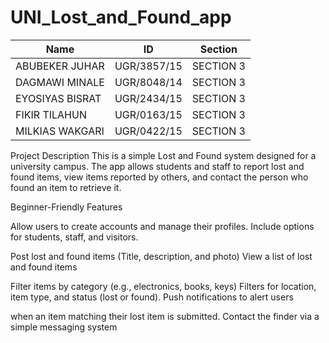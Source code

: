 # UNI_Lost_and_Found_app
| Name              | ID           | Section   |
|-------------------|--------------|-----------|
| ABUBEKER JUHAR    | UGR/3857/15  | SECTION 3 |
| DAGMAWI MINALE    | UGR/8048/14  | SECTION 3 |
| EYOSIYAS BISRAT   | UGR/2434/15  | SECTION 3 |
| FIKIR TILAHUN     | UGR/0163/15  | SECTION 3 |
| MILKIAS WAKGARI   | UGR/0422/15  | SECTION 3 |

Project Description
This is a simple Lost and Found system designed for a university campus. The app allows students and staff to report lost and found items, view items reported by others, and contact the person who found an item to retrieve it.

Beginner-Friendly Features

Allow users to create accounts and manage their profiles.
Include options for students, staff, and visitors.

 Post lost and found items (Title, description, and photo)
 View a list of lost and found items

 Filter items by category (e.g., electronics, books, keys)
Filters for location, item type, and status (lost or found).
Push notifications to alert users 

when an item matching their lost item is submitted.
 Contact the finder via a simple messaging system
